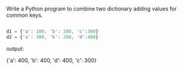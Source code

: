 

Write a Python program to combine two dictionary adding values for common keys.

```javascript

d1 = {'a': 100, 'b': 200, 'c':300}
d2 = {'a': 300, 'b': 200, 'd':400}

```

output: 

{'a': 400, 'b': 400, 'd': 400, 'c': 300}
